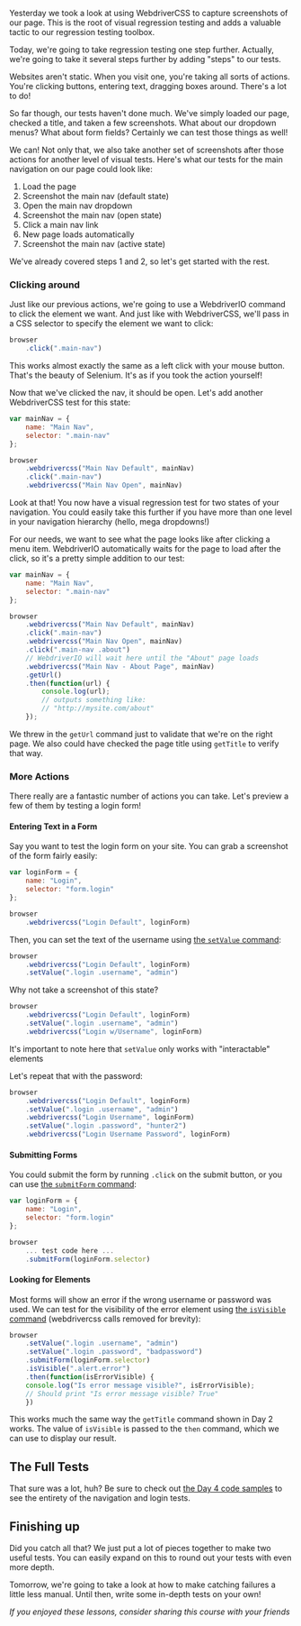 Yesterday we took a look at using WebdriverCSS to capture screenshots of our page. This is the root of visual regression testing and adds a valuable tactic to our regression testing toolbox.

Today, we're going to take regression testing one step further. Actually, we're going to take it several steps further by adding "steps" to our tests.

Websites aren't static. When you visit one, you're taking all sorts of actions. You're clicking buttons, entering text, dragging boxes around. There's a lot to do!

So far though, our tests haven't done much. We've simply loaded our page, checked a title, and taken a few screenshots. What about our dropdown menus? What about form fields? Certainly we can test those things as well!

We can! Not only that, we also take another set of screenshots after those actions for another level of visual tests. Here's what our tests for the main navigation on our page could look like:

1. Load the page
2. Screenshot the main nav (default state)
3. Open the main nav dropdown
2. Screenshot the main nav (open state)
3. Click a main nav link
4. New page loads automatically
5. Screenshot the main nav (active state)

We've already covered steps 1 and 2, so let's get started with the rest.

### Clicking around

Just like our previous actions, we're going to use a WebdriverIO command to click the element we want. And just like with WebdriverCSS, we'll pass in a CSS selector to specify the element we want to click:

```js
browser
    .click(".main-nav")
```

This works almost exactly the same as a left click with your mouse button. That's the beauty of Selenium. It's as if you took the action yourself!

Now that we've clicked the nav, it should be open. Let's add another WebdriverCSS test for this state:

```js
var mainNav = {
    name: "Main Nav",
    selector: ".main-nav"
};

browser
    .webdrivercss("Main Nav Default", mainNav)
    .click(".main-nav")
    .webdrivercss("Main Nav Open", mainNav)
```

Look at that! You now have a visual regression test for two states of your navigation. You could easily take this further if you have more than one level in your navigation hierarchy (hello, mega dropdowns!)

For our needs, we want to see what the page looks like after clicking a menu item. WebdriverIO automatically waits for the page to load after the click, so it's a pretty simple addition to our test:

```js
var mainNav = {
    name: "Main Nav",
    selector: ".main-nav"
};

browser
    .webdrivercss("Main Nav Default", mainNav)
    .click(".main-nav")
    .webdrivercss("Main Nav Open", mainNav)
    .click(".main-nav .about")
    // WebdriverIO will wait here until the "About" page loads
    .webdrivercss("Main Nav - About Page", mainNav)
    .getUrl()
    .then(function(url) {
        console.log(url);
        // outputs something like:
        // "http://mysite.com/about"
    });
```

We threw in the `getUrl` command just to validate that we're on the right page. We also could have checked the page title using `getTitle` to verify that way.

### More Actions

There really are a fantastic number of actions you can take. Let's preview a few of them by testing a login form!

#### Entering Text in a Form

Say you want to test the login form on your site. You can grab a screenshot of the form fairly easily:

```js
var loginForm = {
    name: "Login",
    selector: "form.login"
};

browser
    .webdrivercss("Login Default", loginForm)
```

Then, you can set the text of the username using [the `setValue` command](http://webdriver.io/api/action/setValue.html):

```js
browser
    .webdrivercss("Login Default", loginForm)
    .setValue(".login .username", "admin")
```

Why not take a screenshot of this state?

```js
browser
    .webdrivercss("Login Default", loginForm)
    .setValue(".login .username", "admin")
    .webdrivercss("Login w/Username", loginForm)
```

It's important to note here that `setValue` only works with "interactable" elements

Let's repeat that with the password:

```js
browser
    .webdrivercss("Login Default", loginForm)
    .setValue(".login .username", "admin")
    .webdrivercss("Login Username", loginForm)
    .setValue(".login .password", "hunter2")
    .webdrivercss("Login Username Password", loginForm)
```

#### Submitting Forms

You could submit the form by running `.click` on the submit button, or you can use [the `submitForm` command](http://webdriver.io/api/action/submitForm.html):

```js
var loginForm = {
    name: "Login",
    selector: "form.login"
};

browser
    ... test code here ...
    .submitForm(loginForm.selector)
```

#### Looking for Elements

Most forms will show an error if the wrong username or password was used. We can test for the visibility of the error element using [the `isVisible` command](http://webdriver.io/api/state/isVisible.html) (webdrivercss calls removed for brevity):

```js
browser
    .setValue(".login .username", "admin")
    .setValue(".login .password", "badpassword")
    .submitForm(loginForm.selector)
    .isVisible(".alert.error")
    .then(function(isErrorVisible) {
    console.log("Is error message visible?", isErrorVisible);
    // Should print "Is error message visible? True"
    })
```

This works much the same way the `getTitle` command shown in Day 2 works. The value of `isVisible` is passed to the `then` command, which we can use to display our result.

## The Full Tests

That sure was a lot, huh? Be sure to check out [the Day 4 code samples]() to see the entirety of the navigation and login tests. 

## Finishing up

Did you catch all that? We just put a lot of pieces together to make two useful tests. You can easily expand on this to round out your tests with even more depth.

Tomorrow, we're going to take a look at how to make catching failures a little less manual. Until then, write some in-depth tests on your own!


*If you enjoyed these lessons, consider sharing this course with your friends*
